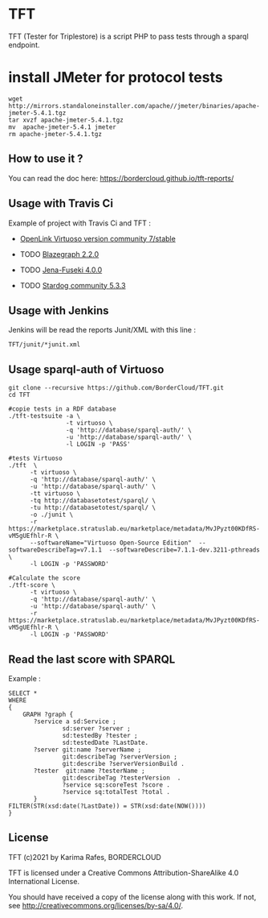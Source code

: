 # TFT

TFT (Tester for Triplestore) is a script PHP to pass tests through a sparql endpoint.

# install JMeter for protocol tests
```
wget http://mirrors.standaloneinstaller.com/apache//jmeter/binaries/apache-jmeter-5.4.1.tgz
tar xvzf apache-jmeter-5.4.1.tgz
mv  apache-jmeter-5.4.1 jmeter
rm apache-jmeter-5.4.1.tgz
```

## How to use it ?

You can read the doc here: https://bordercloud.github.io/tft-reports/

## Usage with Travis Ci

Example of project with Travis Ci and TFT :

* [OpenLink Virtuoso version community 7/stable](https://github.com/BorderCloud/tft-virtuoso7-stable)
  
* TODO [Blazegraph 2.2.0](https://github.com/BorderCloud/tft-blazegraph)
* TODO [Jena-Fuseki 4.0.0](https://github.com/BorderCloud/tft-jena-fuseki)
* TODO [Stardog community 5.3.3](https://github.com/BorderCloud/tft-stardog)

## Usage with Jenkins

Jenkins will be read the reports Junit/XML with this line :

```
TFT/junit/*junit.xml
```

## Usage sparql-auth of Virtuoso
```
git clone --recursive https://github.com/BorderCloud/TFT.git
cd TFT

#copie tests in a RDF database
./tft-testsuite -a \
                -t virtuoso \
                -q 'http://database/sparql-auth/' \
                -u 'http://database/sparql-auth/' \
                -l LOGIN -p 'PASS'

#tests Virtuoso
./tft  \
      -t virtuoso \
      -q 'http://database/sparql-auth/' \
      -u 'http://database/sparql-auth/' \
      -tt virtuoso \
      -tq http://databasetotest/sparql/ \
      -tu http://databasetotest/sparql/ \
      -o ./junit \
      -r https://marketplace.stratuslab.eu/marketplace/metadata/MvJPyzt00KDfRS-vM5gUEfhlr-R \
      --softwareName="Virtuoso Open-Source Edition"  --softwareDescribeTag=v7.1.1  --softwareDescribe=7.1.1-dev.3211-pthreads \
      -l LOGIN -p 'PASSWORD'

#Calculate the score
./tft-score \
      -t virtuoso \
      -q 'http://database/sparql-auth/' \
      -u 'http://database/sparql-auth/' \
      -r https://marketplace.stratuslab.eu/marketplace/metadata/MvJPyzt00KDfRS-vM5gUEfhlr-R \
      -l LOGIN -p 'PASSWORD'
```

## Read the last score with SPARQL

Example :
```
SELECT *
WHERE
{
	GRAPH ?graph {
       ?service a sd:Service ;
               sd:server ?server ;
               sd:testedBy ?tester ;
               sd:testedDate ?LastDate.
       ?server git:name ?serverName ;
               git:describeTag ?serverVersion ;
               git:describe ?serverVersionBuild .
       ?tester  git:name ?testerName ;
               git:describeTag ?testerVersion  .
			   ?service sq:scoreTest ?score .
			   ?service sq:totalTest ?total .
       }
FILTER(STR(xsd:date(?LastDate)) = STR(xsd:date(NOW())))
}
```

## License

TFT (c)2021 by Karima Rafes, BORDERCLOUD

TFT is licensed under a Creative Commons Attribution-ShareAlike 4.0 International License.

You should have received a copy of the license along with this work. If not, see http://creativecommons.org/licenses/by-sa/4.0/.
